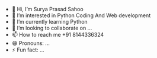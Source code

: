 - 👋 Hi, I’m Surya Prasad Sahoo
- 👀 I’m interested in Python Coding And Web development
- 🌱 I’m currently learning Python 
- 💞️ I’m looking to collaborate on ...
- 📫 How to reach me +91 8144336324
- 😄 Pronouns: ...
- ⚡ Fun fact: ...

<!---
TheSurya555/TheSurya555 is a ✨ special ✨ repository because its `README.md` (this file) appears on your GitHub profile.
You can click the Preview link to take a look at your changes.
--->
